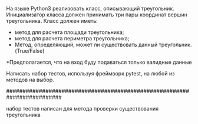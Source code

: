 На языке Python3 реализовать класс, описывающий треугольник.
Инициализатор класса должен принимать три пары координат вершин треугольника.
Класс должен иметь:
* метод для расчета площади треугольника;
* метод для расчета периметра треугольника;
* Метод, определяющий, может ли существовать данный треугольник. (True/False)

*Предполагается, что на вход буду подаваться только валидные данные

Написать набор тестов, используя фреймворк pytest, на любой из методов на выбор.

#########################################################################

набор тестов написан для метода проверки существования треугольника
